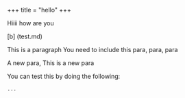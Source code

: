 +++
title = "hello"
+++

Hiiii how are you


[b] (test.md)


   This is a paragraph
You need to include this para, para, para

   A new para,
This is a new para


You can test this by doing the following:
```
...
```
